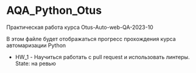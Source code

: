 # AQA_Python_Otus
Практическая работа курса Otus-Auto-web-QA-2023-10

В этом файле будет отображаться прогресс прохождения курса автомаризации Python

- HW_1 - Научиться работать с pull request и использовать линтеры.
   State: на ревью

